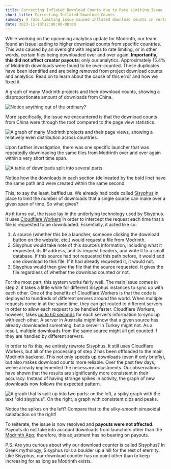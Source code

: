 ```yaml
---
title: Correcting Inflated Download Counts due to Rate Limiting Issue
short_title: Correcting Inflated Download Counts
summary: A rate limiting issue caused inflated download counts in certain countries.
date: 2023-11-10T12:00:00-08:00
---
```

While working on the upcoming analytics update for Modrinth, our team found an issue leading to higher download counts from specific countries. This was caused by an oversight with regards to rate limiting, or in other words, certain files being downloaded over and over again. **Importantly, this did not affect creator payouts**; only our analytics. Approximately 15.4% of Modrinth downloads were found to be over-counted. These duplicates have been identified and are being removed from project download counts and analytics. Read on to learn about the cause of this error and how we fixed it.

A graph of many Modrinth projects and their download counts, showing a disproportionate amount of downloads from China.

![Notice anything out of the ordinary?](./country-download-counts.jpg)

More specifically, the issue we encountered is that the download counts from China were through the roof compared to the page view statistics.

![A graph of many Modrinth projects and their page views, showing a relatively even distribution across countries.](./country-page-views.jpg)

Upon further investigation, there was one specific launcher that was repeatedly downloading the same files from Modrinth over and over again within a very short time span.

![A table of downloads split into several parts.](./downloads-table.jpg)

Notice how the downloads in each section (delineated by the bold line) have the same path and were created within the same second.

This, to say the least, baffled us. We already had code called [Sisyphus](https://github.com/modrinth/sisyphus) in place to limit the number of downloads that a single source can make over a given span of time. So what gives?

As it turns out, the issue lay in the underlying technology used by Sisyphus. It uses [Cloudflare Workers](https://workers.cloudflare.com/) in order to intercept the request each time that a file is requested to be downloaded. Essentially, it acted like so:

1. A source (whether this be a launcher, someone clicking the download button on the website, etc.) would request a file from Modrinth.
2. Sisyphus would take note of this source’s information, including what it requested, its IP address, and its request headers, and write it to a small database. If this source had not requested this path before, it would add one download to this file. If it had already requested it, it would not.
3. Sisyphus would then give the file that the source requested. It gives the file regardless of whether the download counted or not.

For the most part, this system works fairly well. The main issue comes in step 2: it takes a little while for different Sisyphus instances to sync up with each other. One of the benefits of Cloudflare Workers is that the code is deployed to hundreds of different servers around the world. When multiple requests come in at the same time, they can get routed to different servers in order to allow each request to be handled faster. Cloudflare Workers, however, takes [up to 60 seconds](https://developers.cloudflare.com/kv/concepts/how-kv-works/#consistency) for each server’s information to sync up with each other. A server in Australia might know that a given source has already downloaded something, but a server in Turkey might not. As a result, multiple downloads from the same source might all get counted if they are handled by different servers.

In order to fix this, we entirely rewrote Sisyphus. It still uses Cloudflare Workers, but all of the processing of step 2 has been offloaded to the main Modrinth backend. This not only speeds up downloads (even if only briefly), but also makes download counts more reliable. Over the past few days, we've already implemented the necessary adjustments. Our observations have shown that the results are significantly more consistent in their accuracy. Instead of having strange spikes in activity, the graph of new downloads now follows the expected pattern.

![A graph that is split up into two parts: on the left, a spiky graph with the text "old sisyphus". On the right, a graph with consistent dips and peaks.](./new-sisyphus.jpg)

Notice the spikes on the left? Compare that to the silky-smooth sinusoidal satisfaction on the right!

To reiterate, the issue is now resolved and **payouts were not affected**. Payouts do not take into account downloads from launchers other than the [Modrinth App](/app); therefore, this adjustment has no bearing on payouts.

P.S. Are you curious about why our download counter is called Sisyphus? In Greek mythology, Sisyphus rolls a boulder up a hill for the rest of eternity. Like Sisyphus, our download counter has no point other than to keep increasing for as long as Modrinth exists.
